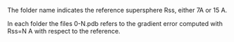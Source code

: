 The folder name indicates the reference supersphere Rss, either 7A or 15 A.

In each folder the files 0-N.pdb refers to the gradient error computed with Rss=N A with respect to the reference. 
